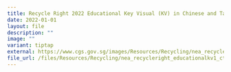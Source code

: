 ```yaml
---
title: Recycle Right 2022 Educational Key Visual (KV) in Chinese and Tamil
date: 2022-01-01
layout: file
description: ""
image: ""
variant: tiptap
external: https://www.cgs.gov.sg/images/Resources/Recycling/nea_recycleright_educationalkv1_ct.jpg
file_url: /files/Resources/Recycling/nea_recycleright_educationalkv1_ct.pdf
---
```

